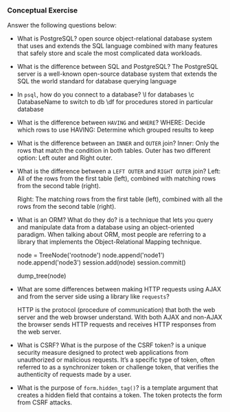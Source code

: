 ### Conceptual Exercise

Answer the following questions below:

- What is PostgreSQL?
  open source object-relational database system that uses and extends the SQL language combined with many features that safely store and scale the most complicated data workloads.

- What is the difference between SQL and PostgreSQL?
  The PostgreSQL server is a well-known open-source database system that extends the SQL the world standard for database querying language

- In `psql`, how do you connect to a database?
  \l for databases \c DatabaseName to switch to db \df for procedures stored in particular database

- What is the difference between `HAVING` and `WHERE`?
  WHERE: Decide which rows to use
  HAVING: Determine which grouped results to keep

- What is the difference between an `INNER` and `OUTER` join?
  Inner: Only the rows that match the condition in both tables.
  Outer has two different option: Left outer and Right outer.

- What is the difference between a `LEFT OUTER` and `RIGHT OUTER` join?
  Left: All of the rows from the first table (left), combined with matching rows from the second table (right).
    
  Right: The matching rows from the first table (left), combined with all the rows from the second table (right).

- What is an ORM? What do they do?
  is a technique that lets you query and manipulate data from a database using an object-oriented paradigm. When talking about ORM, most people are referring to a library that implements the Object-Relational Mapping technique. 

  node = TreeNode('rootnode')
  node.append('node1')
  node.append('node3')
  session.add(node)
  session.commit()

  dump_tree(node)

- What are some differences between making HTTP requests using AJAX and from the server side using a library like `requests`?

  HTTP is the protocol (procedure of communication) that both the web server and the web browser understand. With both AJAX and non-AJAX the browser sends HTTP requests and receives HTTP responses from the web server.

- What is CSRF? What is the purpose of the CSRF token?
   is a unique security measure designed to protect web applications from unauthorized or malicious requests. It’s a specific type of token, often referred to as a synchronizer token or challenge token, that verifies the authenticity of requests made by a user.

- What is the purpose of `form.hidden_tag()`?
  is a template argument that creates a hidden field that contains a token. The token protects the form from CSRF attacks.